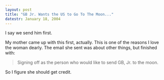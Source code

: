 ```yaml
---
layout: post
title: "GB Jr. Wants the US to Go To The Moon..."
datestr: January 18, 2004
---
```


I say we send him first.

My mother came up with this first, actually.  This is one of the reasons I love the woman dearly.  The email she sent was about other things, but finished with:
<blockquote>Signing off as the person who would like to send GB, Jr.  to the moon.</blockquote>

So I figure she should get credit.

